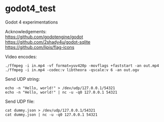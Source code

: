 # godot4_test
Godot 4 experimentations

Acknowledgements:<br />
https://github.com/godotengine/godot \
https://github.com/2shady4u/godot-sqlite \
https://github.com/lipis/flag-icons

Video encodes:
```
./ffmpeg -i in.mp4 -vf format=yuv420p -movflags +faststart -an out.mp4
./ffmpeg -i in.mp4 -codec:v libtheora -qscale:v 6 -an out.ogv
```

Send UDP string:
```
echo -n "Hello, world!" > /dev/udp/127.0.0.1/54321
echo -n "Hello, world!" | nc -u -q0 127.0.0.1 54321

```

Send UDP file:
```
cat dummy.json > /dev/udp/127.0.0.1/54321
cat dummy.json | nc -u -q0 127.0.0.1 54321
```
